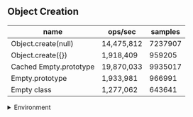 ## Object Creation

|name|ops/sec|samples|
|-|-|-|
|Object.create(null)|14,475,812|7237907|
|Object.create({})|1,918,409|959205|
|Cached Empty.prototype|19,870,033|9935017|
|Empty.prototype|1,933,981|966991|
|Empty class|1,277,062|643641|


<details>
<summary>Environment</summary>

* __Machine:__ linux x64 | 4 vCPUs | 15.2GB Mem
* __Run:__ Thu May 09 2024 22:06:04 GMT+0000 (Coordinated Universal Time)
</details>

<!--
{"environment":{"platform":"linux","arch":"x64","cpus":4,"totalMemory":15.245216369628906},"benchmarks":[{"name":"Object.create(null)","opsSec":14475812.320804464,"samples":7237907},{"name":"Object.create({})","opsSec":1918409.7007268826,"samples":959205},{"name":"Cached Empty.prototype","opsSec":19870033.00649227,"samples":9935017},{"name":"Empty.prototype","opsSec":1933981.6944285936,"samples":966991},{"name":"Empty class","opsSec":1277062.9271320405,"samples":643641}]}-->
